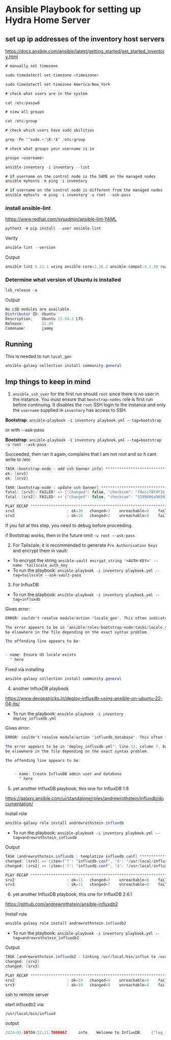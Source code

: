 # Ansible Playbook for setting up Hydra Home Server

## set up ip addresses of the inventory host servers

https://docs.ansible.com/ansible/latest/getting_started/get_started_inventory.html


```java
# manually set timezone

sudo timedatectl set-timezone <timeszone>

sudo timedatectl set-timezone America/New_York

# check what users are in the system

cat /etc/passwd

# view all groups

cat /etc/group

# check which users have sudo abilities

grep -Po '^sudo.+:\K.*$' /etc/group

# check what groups your username is in

groups <username>

ansible-inventory -i inventory --list

# if username on the control node is the SAME on the managed nodes
ansible myhosts -m ping -i inventory

# if username on the control node is different from the managed nodes
ansible myhosts -m ping -i inventory -u root --ask-pass

```

### install ansible-lint

https://www.redhat.com/sysadmin/ansible-lint-YAML

```java
python3 -m pip install --user ansible-lint
```

Verify

```java
ansible-lint --version
```

Output

```java
ansible-lint 6.22.1 using ansible-core:2.16.2 ansible-compat:4.1.10 ruamel-yaml:0.18.5 ruamel-yaml-clib:0.2.8
```

### Determine what version of Ubuntu is installed

```java
lsb_release -a
```

Output

```Java
No LSB modules are available.
Distributor ID: Ubuntu
Description:    Ubuntu 22.04.3 LTS
Release:        22.04
Codename:       jammy
```

## Running

This is needed to run `local_gen`

```java
ansible-galaxy collection install community.general
```

## Imp things to keep in mind

1) `ansible_ssh_user` for the first run should `root` since there is no user in the instance.
You must ensure that `bootstrap-nodes` role is first run before continuing. It disables the `root` SSH login to the instance and only
the `username` supplied in `inventory` has access to SSH.

**Bootstrap**: `ansible-playbook -i inventory playbook.yml --tag=bootstrap`

or with  --ask-pass

**Bootstrap**: `ansible-playbook -i inventory playbook.yml --tag=bootstrap -u root --ask-pass`

Succeeded, then ran it again, complains that I am not root and so it cant write to /etc 

```java
TASK [bootstrap-node : add ssh banner info] *******************************************************************************************************
ok: [srv3]
ok: [srv2]

TASK [bootstrap-node : update ssh banner] *********************************************************************************************************
fatal: [srv3]: FAILED! => {"changed": false, "checksum": "f9ecc78f4f3efb2e7e65668a0362009fbb42155d", "msg": "Destination /etc not writable"}
fatal: [srv2]: FAILED! => {"changed": false, "checksum": "5399406a965030a7fe153df685acb9ac4029e14d", "msg": "Destination /etc not writable"}

PLAY RECAP ****************************************************************************************************************************************
srv2                       : ok=16   changed=2    unreachable=0    failed=1    skipped=2    rescued=0    ignored=0   
srv3                       : ok=16   changed=2    unreachable=0    failed=1    skipped=2    rescued=0    ignored=0   
```

If you fail at this step, you need to debug before proceeding.

if Bootstrap works, then in the future omit `-u root --ask-pass`

2) For Tailscale, it is recommended to generate `Pre Authorisation Keys` and encrypt them in vault:

- To encrypt the string `ansible-vault encrypt_string '<AUTH-KEY>' --name 'tailscale_auth_key`
- To run the playbook: `ansible-playbook -i inventory playbook.yml --tag=tailscale --ask-vault-pass`

3) For InfluxDB

- To run the playbook: `ansible-playbook -i inventory playbook.yml --tag=influxdb`

Gives error:

```java
ERROR! couldn't resolve module/action 'locale_gen'. This often indicates a misspelling, missing collection, or incorrect module path.

The error appears to be in 'ansible/roles/bootstrap-node/tasks/locale.yml': line 1, column 3, but may
be elsewhere in the file depending on the exact syntax problem.

The offending line appears to be:


- name: Ensure US locale exists
  ^ here
```

Fixed via installing 

```java
ansible-galaxy collection install community.general
```

4) another InfluxDB playbook

https://www.devopstricks.in/deploy-influxdb-using-ansible-on-ubuntu-22-04-lts/

- To run the playbook: `ansible-playbook -i inventory deploy_influxdb.yml`

Gives error:

```java
ERROR! couldn't resolve module/action 'influxdb_database'. This often indicates a misspelling, missing collection, or incorrect module path.

The error appears to be in 'deploy_influxdb.yml': line 33, column 7, but may
be elsewhere in the file depending on the exact syntax problem.

The offending line appears to be:


    - name: Create InfluxDB admin user and database
      ^ here
```

5) yet  another InfluxDB playbook, this one for InfluxDB 1.8

https://galaxy.ansible.com/ui/standalone/roles/andrewrothstein/influxdb/documentation/

Install role

```java
ansible-galaxy role install andrewrothstein.influxdb
```

- To run the playbook: `ansible-playbook -i inventory playbook.yml --tag=andrewrothstein_influxdb`

Output

```java
TASK [andrewrothstein.influxdb : templatize influxdb.conf] ****************************************************************************************
changed: [srv3] => (item={'f': 'influxdb.conf', 'd': '/usr/local/influxdb-1.8.4-1/etc/influxdb'})
changed: [srv2] => (item={'f': 'influxdb.conf', 'd': '/usr/local/influxdb-1.8.4-1/etc/influxdb'})

PLAY RECAP ****************************************************************************************************************************************
srv2                       : ok=11   changed=7    unreachable=0    failed=0    skipped=0    rescued=0    ignored=0   
srv3                       : ok=11   changed=7    unreachable=0    failed=0    skipped=0    rescued=0    ignored=0  
```

6) yet  another InfluxDB playbook, this one for InfluxDB 2.6.1

https://github.com/andrewrothstein/ansible-influxdb2

Install role

```java
ansible-galaxy role install andrewrothstein.influxdb2
```

- To run the playbook: `ansible-playbook -i inventory playbook.yml --tag=andrewrothstein_influxdb2`

Output

```java
TASK [andrewrothstein.influxdb2 : linking /usr/local/bin/influx to /usr/local/influxdb2-2.6.1/influxdb2-client-2.6.1-linux-amd64/influx] ***
changed: [srv2]
changed: [srv3]

PLAY RECAP *********************************************************************************************************************
srv2                       : ok=19   changed=9    unreachable=0    failed=0    skipped=1    rescued=0    ignored=0   
srv3                       : ok=19   changed=9    unreachable=0    failed=0    skipped=1    rescued=0    ignored=0   
```

ssh to remote server

start influxdb2 via:

```
/usr/local/bin/influxd 
```

output

```java
2024-01-10T04:52:11.700066Z     info    Welcome to InfluxDB     {"log_id": "0mdRGNCl000", "version": "v2.6.1", "commit": "9dcf880fe0", "build_date": "2022-12-29T15:53:07Z", "log_level": "info"}
```
